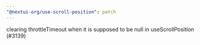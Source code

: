 ```yaml
---
"@nextui-org/use-scroll-position": patch
---
```


clearing throttleTimeout when it is supposed to be null in useScrollPosition (#3139)
